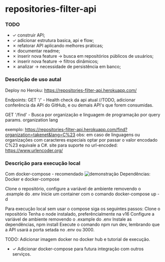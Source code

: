 # repositories-filter-api

### TODO

- &check; construir API;
- &check; adicionar estrutura basica, api e flow;
- &cross; refatorar API aplicando melhores práticas;
- &cross; documentar readme;
- &cross; inserir nova feature -> busca em repositórios públicos de usuários;
- &cross; inserir nova feature -> filtros dinâmicos;
- &cross; analizar -> necessidade de persistência em banco;

### Descrição de uso autal

Deploy no Heroku: https://repositories-filter-api.herokuapp.com/

Endpoints:
GET '/' - Health check da api atual
//TODO, adicionar conferência da API do GitHub, e ou demais API's que forem consumidas.

GET '/find' - Busca por organização e linguagem de programação por query params.
organization
lang

exemplo: https://repositories-filter-api.herokuapp.com/find?organization=takenet&lang=C%23
obs: em caso de linguagens ou organizações com caracteres especiais optar por passar o valor encodado C%23 equivale a C#.
site para suporte no url-encoded: https://www.urlencoder.org/

### Descrição para execução local
Com docker-compose - recomendado
![demonstração](https://github.com/EMoonlit/repositories-filter-api/blob/main/assets/API-example.gif)
Dependências: Docker e docker-compose

Clone o repositório, configure a variável de ambiente removendo o .example do .env
Inicie um container com o comando docker-compose up -d

Para execução local sem usar o compose siga os seguintes passos:
Clone o repositório
Tenha o node instalado, preferêncialmente na v16
Configure a variável de ambiente removendo o .example do .env
Instale as dependências, npm install
Execute o comando npm run dev, lembrando que a API usará a porta setada no .env ou 3000.

TODO:
Adicionar imagem docker no docker hub e tutorial de execução.

- &check; Adicionar docker-compose para futura integração com outros serviços.
